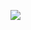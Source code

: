 [![](https://github.com/user-attachments/assets/863abcf0-1095-492b-9c35-ca1774a9a215)](https://profile-summary-for-github.com/user/winebarrel)
